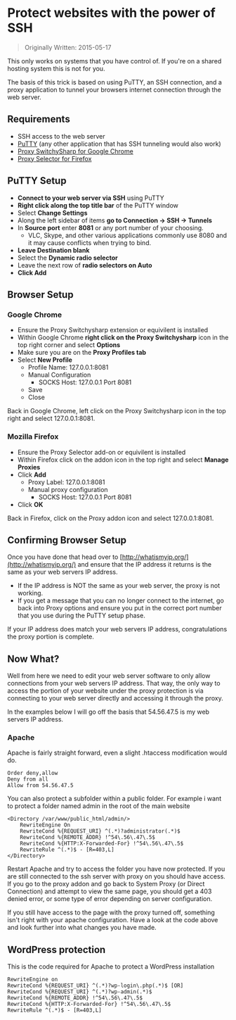 # Protect websites with the power of SSH

> Originally Written: 2015-05-17

This only works on systems that you have control of. If you're on a shared hosting system this is not for you.

The basis of this trick is based on using PuTTY, an SSH connection, and a proxy application to tunnel your 
browsers internet connection through the web server.

## Requirements

* SSH access to the web server
* [PuTTY](http://www.chiark.greenend.org.uk/~sgtatham/putty/) (any other application that has SSH tunneling would also work)
* [Proxy SwitchySharp for Google Chrome](https://chrome.google.com/webstore/detail/proxy-switchysharp/dpplabbmogkhghncfbfdeeokoefdjegm)
* [Proxy Selector for Firefox](https://addons.mozilla.org/en-US/firefox/addon/proxy-selector/)

## PuTTY Setup


* **Connect to your web server via SSH** using PuTTY
* **Right click along the top title bar** of the PuTTY window
* Select **Change Settings**
* Along the left sidebar of items **go to Connection -> SSH -> Tunnels**
* In **Source port** enter **8081** or any port number of your choosing. 
    * VLC, Skype, and other various applications commonly use 8080 and it may cause conflicts when trying to bind.
* **Leave Destination blank**
* Select the **Dynamic radio selector**
* Leave the next row of **radio selectors on Auto**
* **Click Add**

## Browser Setup

### Google Chrome

* Ensure the Proxy Switchysharp extension or equivilent is installed
* Within Google Chrome **right click on the Proxy Switchysharp** icon in the top right corner and select **Options**
* Make sure you are on the **Proxy Profiles tab**
* Select **New Profile**
    * Profile Name: 127.0.0.1:8081
    * Manual Configuration
        * SOCKS Host: 127.0.0.1 Port 8081
    * Save
    * Close

Back in Google Chrome, left click on the Proxy Switchysharp icon in the top right and select 127.0.0.1:8081.

### Mozilla Firefox

* Ensure the Proxy Selector add-on or equivilent is installed
* Within Firefox click on the addon icon in the top right and select **Manage Proxies**
* Click **Add**
    * Proxy Label: 127.0.0.1:8081
    * Manual proxy configuration
        * SOCKS Host: 127.0.0.1 Port 8081
* Click **OK**

Back in Firefox, click on the Proxy addon icon and select 127.0.0.1:8081.


## Confirming Browser Setup

Once you have done that head over to [http://whatismyip.org/](http://whatismyip.org/) and ensure that the IP address it returns is 
the same as your web servers IP address.

* If the IP address is NOT the same as your web server, the proxy is not working.
* If you get a message that you can no longer connect to the internet, go back into Proxy options and ensure you put 
    in the correct port number that you use during the PuTTY setup phase.

If your IP address does match your web servers IP address, congratulations the proxy portion is complete.

## Now What?

Well from here we need to edit your web server software to only allow connections from your web servers IP address. 
That way, the only way to access the portion of your website under the proxy protection is via connecting to your web 
server directly and accessing it through the proxy.

In the examples below I will go off the basis that 54.56.47.5 is my web servers IP address.

### Apache 

Apache is fairly straight forward, even a slight .htaccess modification would do.

```
Order deny,allow
Deny from all
Allow from 54.56.47.5
```

You can also protect a subfolder within a public folder. For example i want to protect a folder named admin in 
the root of the main website

```
<Directory /var/www/public_html/admin/>
    RewriteEngine On
    RewriteCond %{REQUEST_URI} ^(.*)?administrator(.*)$
    RewriteCond %{REMOTE_ADDR} !^54\.56\.47\.5$
    RewriteCond %{HTTP:X-Forwarded-For} !^54\.56\.47\.5$
    RewriteRule ^(.*)$ - [R=403,L]
</Directory>
```

Restart Apache and try to access the folder you have now protected. If you are still connected to the ssh server 
with proxy on you should have access. If you go to the proxy addon and go back to System Proxy (or Direct Connection) 
and attempt to view the same page, you should get a 403 denied error, or some type of error depending on server 
configuration.

If you still have access to the page with the proxy turned off, something isn't right with your apache configuration. 
Have a look at the code above and look further into what changes you have made.

## WordPress protection

This is the code required for Apache to protect a WordPress installation

```
RewriteEngine on
RewriteCond %{REQUEST_URI} ^(.*)?wp-login\.php(.*)$ [OR]
RewriteCond %{REQUEST_URI} ^(.*)?wp-admin(.*)$
RewriteCond %{REMOTE_ADDR} !^54\.56\.47\.5$
RewriteCond %{HTTP:X-Forwarded-For} !^54\.56\.47\.5$
RewriteRule ^(.*)$ - [R=403,L]
```
